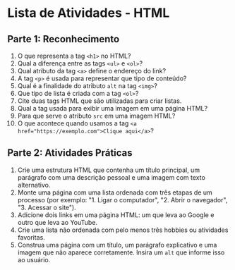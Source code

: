 
# Lista de Atividades - HTML

## Parte 1: Reconhecimento

1. O que representa a tag `<h1>` no HTML?  
2. Qual a diferença entre as tags `<ul>` e `<ol>`?  
3. Qual atributo da tag `<a>` define o endereço do link?  
4. A tag `<p>` é usada para representar que tipo de conteúdo?  
5. Qual é a finalidade do atributo `alt` na tag `<img>`?  
6. Que tipo de lista é criada com a tag `<ol>`?  
7. Cite duas tags HTML que são utilizadas para criar listas.  
8. Qual a tag usada para exibir uma imagem em uma página HTML?  
9. Para que serve o atributo `src` em uma imagem HTML?  
10. O que acontece quando usamos a tag `<a href="https://exemplo.com">Clique aqui</a>`?  

## Parte 2: Atividades Práticas

1. Crie uma estrutura HTML que contenha um título principal, um parágrafo com uma descrição pessoal e uma imagem com texto alternativo.  
2. Monte uma página com uma lista ordenada com três etapas de um processo (por exemplo: "1. Ligar o computador", "2. Abrir o navegador", "3. Acessar o site").  
3. Adicione dois links em uma página HTML: um que leva ao Google e outro que leva ao YouTube.  
4. Crie uma lista não ordenada com pelo menos três hobbies ou atividades favoritas.  
5. Construa uma página com um título, um parágrafo explicativo e uma imagem que não aparece corretamente. Insira um `alt` que informe isso ao usuário.  
